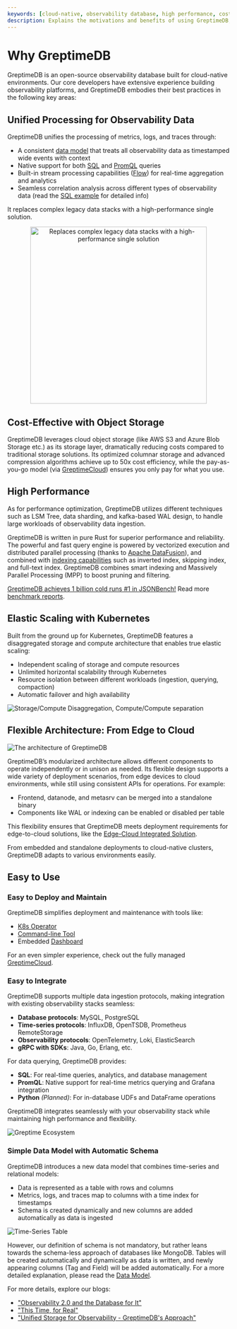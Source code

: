 ```yaml
---
keywords: [cloud-native, observability database, high performance, cost-effective, unified design]
description: Explains the motivations and benefits of using GreptimeDB, including its unified design for metrics, logs, and traces, cloud-native architecture, cost-effectiveness, high performance, and ease of use. It highlights key features and deployment strategies.
---
```


# Why GreptimeDB

GreptimeDB is an open-source observability database built for cloud-native environments. Our core developers have extensive experience building observability platforms, and GreptimeDB embodies their best practices in the following key areas:

## Unified Processing for Observability Data

GreptimeDB unifies the processing of metrics, logs, and traces through:
- A consistent [data model](./data-model.md) that treats all observability data as timestamped wide events with context
- Native support for both [SQL](/user-guide/query-data/sql.md) and [PromQL](/user-guide/query-data/promql.md) queries
- Built-in stream processing capabilities ([Flow](/user-guide/flow-computation/overview.md)) for real-time aggregation and analytics
- Seamless correlation analysis across different types of observability data (read the [SQL example](/user-guide/overview.md#sql-query-example) for detailed info)

It replaces complex legacy data stacks with a high-performance single solution.

<p align='center'><img src="/unify-processing.png" alt="Replaces complex legacy data stacks with a high-performance single solution" width="400"/></p>

## Cost-Effective with Object Storage

GreptimeDB leverages cloud object storage (like AWS S3 and Azure Blob Storage etc.) as its storage layer, dramatically reducing costs compared to traditional storage solutions. Its optimized columnar storage and advanced compression algorithms achieve up to 50x cost efficiency, while the pay-as-you-go model (via [GreptimeCloud](https://greptime.com/product/cloud)) ensures you only pay for what you use.

## High Performance

As for performance optimization, GreptimeDB utilizes different techniques such as LSM Tree, data sharding, and kafka-based WAL design, to handle large workloads of observability data ingestion.

GreptimeDB is written in pure Rust for superior performance and reliability. The powerful and fast query engine is powered by vectorized execution and distributed parallel processing (thanks to [Apache DataFusion](https://datafusion.apache.org/)), and combined with [indexing capabilities](/user-guide/manage-data/data-index.md) such as inverted index, skipping index, and full-text index. GreptimeDB combines smart indexing and Massively Parallel Processing (MPP) to boost pruning and filtering.

[GreptimeDB achieves 1 billion cold runs #1 in JSONBench!](https://greptime.com/blogs/2025-03-18-jsonbench-greptimedb-performance) Read more [benchmark reports](https://www.greptime.com/blogs/2024-09-09-report-summary).

## Elastic Scaling with Kubernetes

Built from the ground up for Kubernetes, GreptimeDB features a disaggregated storage and compute architecture that enables true elastic scaling:
- Independent scaling of storage and compute resources
- Unlimited horizontal scalability through Kubernetes
- Resource isolation between different workloads (ingestion, querying, compaction)
- Automatic failover and high availability

![Storage/Compute Disaggregation, Compute/Compute separation](/storage-compute-disaggregation-compute-compute-separation.png)

## Flexible Architecture: From Edge to Cloud

![The architecture of GreptimeDB](/architecture-2.png)

GreptimeDB’s modularized architecture allows different components to operate independently or in unison as needed. Its flexible design supports a wide variety of deployment scenarios, from edge devices to cloud environments, while still using consistent APIs for operations. For example:
- Frontend, datanode, and metasrv can be merged into a standalone binary
- Components like WAL or indexing can be enabled or disabled per table

This flexibility ensures that GreptimeDB meets deployment requirements for edge-to-cloud solutions, like the [Edge-Cloud Integrated Solution](https://greptime.com/product/carcloud).

From embedded and standalone deployments to cloud-native clusters, GreptimeDB adapts to various environments easily.

## Easy to Use

### Easy to Deploy and Maintain

GreptimeDB simplifies deployment and maintenance with tools like:
- [K8s Operator](https://github.com/GreptimeTeam/greptimedb-operator)
- [Command-line Tool](https://github.com/GreptimeTeam/gtctl)
- Embedded [Dashboard](https://github.com/GreptimeTeam/dashboard)

For an even simpler experience, check out the fully managed [GreptimeCloud](https://greptime.com/product/cloud).

### Easy to Integrate

GreptimeDB supports multiple data ingestion protocols, making integration with existing observability stacks seamless:
- **Database protocols**: MySQL, PostgreSQL
- **Time-series protocols**: InfluxDB, OpenTSDB, Prometheus RemoteStorage
- **Observability protocols**: OpenTelemetry, Loki, ElasticSearch
- **gRPC with SDKs**: Java, Go, Erlang, etc.

For data querying, GreptimeDB provides:
- **SQL**: For real-time queries, analytics, and database management
- **PromQL**: Native support for real-time metrics querying and Grafana integration
- **Python** *(Planned)*: For in-database UDFs and DataFrame operations

GreptimeDB integrates seamlessly with your observability stack while maintaining high performance and flexibility.

![Greptime Ecosystem](/greptime-ecosystem.png)

### Simple Data Model with Automatic Schema

GreptimeDB introduces a new data model that combines time-series and relational models:
- Data is represented as a table with rows and columns
- Metrics, logs, and traces map to columns with a time index for timestamps
- Schema is created dynamically and new columns are added automatically as data is ingested

![Time-Series Table](/time-series-table.png)

However, our definition of schema is not mandatory, but rather leans towards the schema-less approach of databases like MongoDB. Tables will be created automatically and dynamically as data is written, and newly appearing columns (Tag and Field) will be added automatically. For a more detailed explanation, please read the [Data Model](./data-model.md).


For more details, explore our blogs:
- ["Observability 2.0 and the Database for It"](https://greptime.com/blogs/2025-04-25-greptimedb-observability2-new-database)
- ["This Time, for Real"](https://greptime.com/blogs/2022-11-15-this-time-for-real)
- ["Unified Storage for Observability - GreptimeDB's Approach"](https://greptime.com/blogs/2024-12-24-observability)
